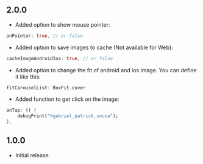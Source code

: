 ## 2.0.0

* Added option to show mouse pointer:
```dart
onPointer: true, // or false
```

* Added option to save images to cache (Not available for Web):
```dart
cacheImageAndroidIos: true, // or false
```

* Added option to change the fit of android and ios image. You can define it like this:
```dart
fitCarouselList: BoxFit.cover
```

* Added function to get click on the image:
```dart
onTap: () {
    debugPrint("©gabriel_patrick_souza");
},
```

## 1.0.0

* Initial release.
